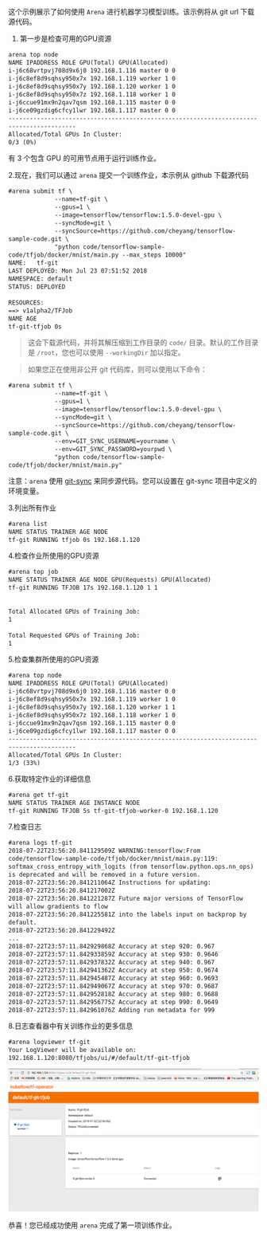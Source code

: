 ﻿
这个示例展示了如何使用 `Arena` 进行机器学习模型训练。该示例将从 git url 下载源代码。

1. 第一步是检查可用的GPU资源

```
arena top node
NAME IPADDRESS ROLE GPU(Total) GPU(Allocated)
i-j6c68vrtpvj708d9x6j0 192.168.1.116 master 0 0
i-j6c8ef8d9sqhsy950x7x 192.168.1.119 worker 1 0
i-j6c8ef8d9sqhsy950x7y 192.168.1.120 worker 1 0
i-j6c8ef8d9sqhsy950x7z 192.168.1.118 worker 1 0
i-j6ccue91mx9n2qav7qsm 192.168.1.115 master 0 0
i-j6ce09gzdig6cfcy1lwr 192.168.1.117 master 0 0
-----------------------------------------------------------------------------------------
Allocated/Total GPUs In Cluster:
0/3 (0%)
```

有 3 个包含 GPU 的可用节点用于运行训练作业。


2\.现在，我们可以通过 `arena` 提交一个训练作业，本示例从 github 下载源代码

```
#arena submit tf \
             --name=tf-git \
             --gpus=1 \
             --image=tensorflow/tensorflow:1.5.0-devel-gpu \
             --syncMode=git \
             --syncSource=https://github.com/cheyang/tensorflow-sample-code.git \
             "python code/tensorflow-sample-code/tfjob/docker/mnist/main.py --max_steps 10000"
NAME:   tf-git
LAST DEPLOYED: Mon Jul 23 07:51:52 2018
NAMESPACE: default
STATUS: DEPLOYED

RESOURCES:
==> v1alpha2/TFJob
NAME AGE
tf-git-tfjob 0s
```

> 这会下载源代码，并将其解压缩到工作目录的 `code/` 目录。默认的工作目录是 `/root`，您也可以使用 `--workingDir` 加以指定。

> 如果您正在使用非公开 git 代码库，则可以使用以下命令：

```
#arena submit tf \
             --name=tf-git \
             --gpus=1 \
             --image=tensorflow/tensorflow:1.5.0-devel-gpu \
             --syncMode=git \
             --syncSource=https://github.com/cheyang/tensorflow-sample-code.git \
             --env=GIT_SYNC_USERNAME=yourname \
             --env=GIT_SYNC_PASSWORD=yourpwd \
             "python code/tensorflow-sample-code/tfjob/docker/mnist/main.py"
```

注意：`arena` 使用 [git-sync](https://github.com/kubernetes/git-sync/blob/master/cmd/git-sync/main.go) 来同步源代码。您可以设置在 git-sync 项目中定义的环境变量。

3\.列出所有作业

```
#arena list
NAME STATUS TRAINER AGE NODE
tf-git RUNNING tfjob 0s 192.168.1.120
```

4\.检查作业所使用的GPU资源

```
#arena top job
NAME STATUS TRAINER AGE NODE GPU(Requests) GPU(Allocated)
tf-git RUNNING TFJOB 17s 192.168.1.120 1 1


Total Allocated GPUs of Training Job:
1

Total Requested GPUs of Training Job:
1
```

5\.检查集群所使用的GPU资源

```
#arena top node
NAME IPADDRESS ROLE GPU(Total) GPU(Allocated)
i-j6c68vrtpvj708d9x6j0 192.168.1.116 master 0 0
i-j6c8ef8d9sqhsy950x7x 192.168.1.119 worker 1 0
i-j6c8ef8d9sqhsy950x7y 192.168.1.120 worker 1 1
i-j6c8ef8d9sqhsy950x7z 192.168.1.118 worker 1 0
i-j6ccue91mx9n2qav7qsm 192.168.1.115 master 0 0
i-j6ce09gzdig6cfcy1lwr 192.168.1.117 master 0 0
-----------------------------------------------------------------------------------------
Allocated/Total GPUs In Cluster:
1/3 (33%)
```


6\.获取特定作业的详细信息

```
#arena get tf-git
NAME STATUS TRAINER AGE INSTANCE NODE
tf-git RUNNING TFJOB 5s tf-git-tfjob-worker-0 192.168.1.120
```

7\.检查日志

```
#arena logs tf-git
2018-07-22T23:56:20.841129509Z WARNING:tensorflow:From code/tensorflow-sample-code/tfjob/docker/mnist/main.py:119: softmax_cross_entropy_with_logits (from tensorflow.python.ops.nn_ops) is deprecated and will be removed in a future version.
2018-07-22T23:56:20.841211064Z Instructions for updating:
2018-07-22T23:56:20.841217002Z
2018-07-22T23:56:20.841221287Z Future major versions of TensorFlow will allow gradients to flow
2018-07-22T23:56:20.841225581Z into the labels input on backprop by default.
2018-07-22T23:56:20.841229492Z
...
2018-07-22T23:57:11.842929868Z Accuracy at step 920: 0.967
2018-07-22T23:57:11.842933859Z Accuracy at step 930: 0.9646
2018-07-22T23:57:11.842937832Z Accuracy at step 940: 0.967
2018-07-22T23:57:11.842941362Z Accuracy at step 950: 0.9674
2018-07-22T23:57:11.842945487Z Accuracy at step 960: 0.9693
2018-07-22T23:57:11.842949067Z Accuracy at step 970: 0.9687
2018-07-22T23:57:11.842952818Z Accuracy at step 980: 0.9688
2018-07-22T23:57:11.842956775Z Accuracy at step 990: 0.9649
2018-07-22T23:57:11.842961076Z Adding run metadata for 999
```

8\.日志查看器中有关训练作业的更多信息

```
#arena logviewer tf-git
Your LogViewer will be available on:
192.168.1.120:8080/tfjobs/ui/#/default/tf-git-tfjob
```

![](1-tfjob-logviewer.jpg)


恭喜！您已经成功使用 `arena` 完成了第一项训练作业。 
